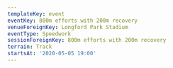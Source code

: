 ```yaml
---
templateKey: event
eventKey: 800m efforts with 200m recovery
venueForeignKey: Longford Park Stadium
eventType: Speedwork
sessionForeignKey: 800m efforts with 200m recovery
terrain: Track
startsAt: '2020-05-05 19:00'
---
```

